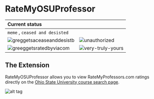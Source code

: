 # RateMyOSUProfessor

 
| Current status    |     |
| :---------------- | :---|
| `meme` , `ceased and desisted` | |
| ![greggetsaceaseanddesistb](https://github.com/iamgreggarcia/RateMyOSUProfessor/assets/16596972/42797e07-f5b0-4bf1-a247-6f9ba3f22ddb)|![unauthorized](https://github.com/iamgreggarcia/RateMyOSUProfessor/assets/16596972/add55798-26e2-45d7-959d-f359f69fe130)|
|![greeggetsratedbyviacom](https://github.com/iamgreggarcia/RateMyOSUProfessor/assets/16596972/a9757ad6-e4dd-4e8c-b2ea-c5871cb021b1)|![very-truly-yours](https://github.com/iamgreggarcia/RateMyOSUProfessor/assets/16596972/95827164-6cbb-4c2f-812f-8252367c2f82)|


## The Extension
RateMyOSUProfessor allows you to view RateMyProfessors.com ratings directly on the [Ohio State University course search page](https://classes.osu.edu/class-search/#/). 

![alt tag](out.gif)

### 



